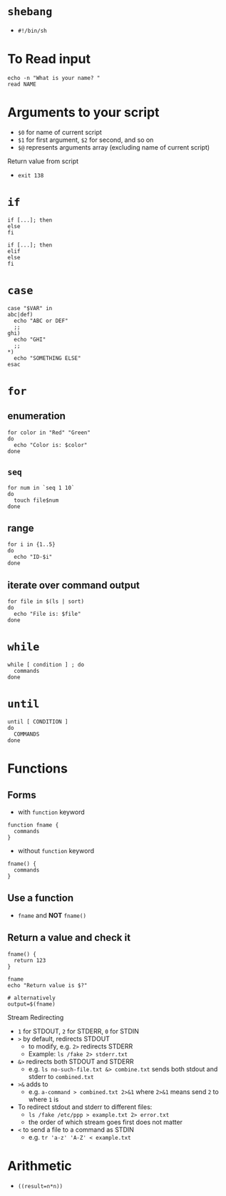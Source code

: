# `shebang`
* `#!/bin/sh`

# To Read input
```
echo -n "What is your name? "
read NAME
```

# Arguments to your script
* `$0` for name of current script
* `$1` for first argument, `$2` for second, and so on
* `$@` represents arguments array (excluding name of current script)

Return value from script
* `exit 138`


# `if`
```
if [...]; then
else
fi
```

```
if [...]; then
elif
else
fi
```

# `case`
```
case "$VAR" in
abc|def)
  echo "ABC or DEF"
  ;;
ghi)
  echo "GHI"
  ;;
*)
  echo "SOMETHING ELSE"
esac
```

# `for`
## enumeration
```
for color in "Red" "Green"
do
  echo "Color is: $color"
done
```
## `seq`
```
for num in `seq 1 10`
do
  touch file$num
done
```
## range
```
for i in {1..5}
do
  echo "ID-$i"
done
```
## iterate over command output
```
for file in $(ls | sort)
do
  echo "File is: $file"
done
```

# `while`
```
while [ condition ] ; do
  commands
done
```

# `until`
```
until [ CONDITION ]
do
  COMMANDS
done
```

# Functions
## Forms
- with `function` keyword
```
function fname {
  commands
}
```
- without `function` keyword
```
fname() {
  commands
}
```
## Use a function
- `fname` and **NOT** `fname()`
## Return a value and check it
```
fname() {
  return 123
}

fname
echo "Return value is $?"

# alternatively
output=$(fname)
```

Stream Redirecting
* `1` for STDOUT, `2` for STDERR, `0` for STDIN
* `>` by default, redirects STDOUT
  * to modify, e.g. `2>` redirects STDERR
  * Example: `ls /fake 2> stderr.txt`
* `&>` redirects both STDOUT and STDERR
  * e.g. `ls no-such-file.txt &> combine.txt` sends both stdout and stderr to `combined.txt`
* `>&` adds to
  * e.g. `a-command > combined.txt 2>&1` where `2>&1` means send `2` to where `1` is
* To redirect stdout and stderr to different files:
  * `ls /fake /etc/ppp > example.txt 2> error.txt`
  * the order of which stream goes first does not matter
* `<` to send a file to a command as STDIN
  * e.g. `tr 'a-z' 'A-Z' < example.txt`

# Arithmetic
- `((result=n*n))`
